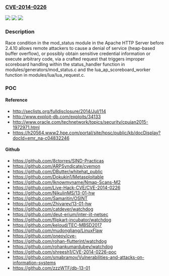 ### [CVE-2014-0226](https://cve.mitre.org/cgi-bin/cvename.cgi?name=CVE-2014-0226)
![](https://img.shields.io/static/v1?label=Product&message=n%2Fa&color=blue)
![](https://img.shields.io/static/v1?label=Version&message=n%2Fa&color=blue)
![](https://img.shields.io/static/v1?label=Vulnerability&message=n%2Fa&color=brighgreen)

### Description

Race condition in the mod_status module in the Apache HTTP Server before 2.4.10 allows remote attackers to cause a denial of service (heap-based buffer overflow), or possibly obtain sensitive credential information or execute arbitrary code, via a crafted request that triggers improper scoreboard handling within the status_handler function in modules/generators/mod_status.c and the lua_ap_scoreboard_worker function in modules/lua/lua_request.c.

### POC

#### Reference
- http://seclists.org/fulldisclosure/2014/Jul/114
- http://www.exploit-db.com/exploits/34133
- http://www.oracle.com/technetwork/topics/security/cpujan2015-1972971.html
- https://h20564.www2.hpe.com/portal/site/hpsc/public/kb/docDisplay?docId=emr_na-c04832246

#### Github
- https://github.com/8ctorres/SIND-Practicas
- https://github.com/ARPSyndicate/cvemon
- https://github.com/DButter/whitehat_public
- https://github.com/Dokukin1/Metasploitable
- https://github.com/Iknowmyname/Nmap-Scans-M2
- https://github.com/Live-Hack-CVE/CVE-2014-0226
- https://github.com/NikulinMS/13-01-hw
- https://github.com/Samaritin/OSINT
- https://github.com/Zhivarev/13-01-hw
- https://github.com/catdever/watchdog
- https://github.com/deut-erium/inter-iit-netsec
- https://github.com/flipkart-incubator/watchdog
- https://github.com/keloud/TEC-MBSD2017
- https://github.com/mudongliang/LinuxFlaw
- https://github.com/oneoy/cve-
- https://github.com/rohan-flutterint/watchdog
- https://github.com/rohankumardubey/watchdog
- https://github.com/shreesh1/CVE-2014-0226-poc
- https://github.com/smabramov/Vulnerabilities-and-attacks-on-information-systems
- https://github.com/zzzWTF/db-13-01

